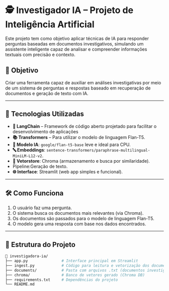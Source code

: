 # 🕵️ Investigador IA – Projeto de Inteligência Artificial

Este projeto tem como objetivo aplicar técnicas de IA para responder perguntas baseadas em documentos investigativos, simulando um assistente inteligente capaz de analisar e compreender informações textuais com precisão e contexto.

## 🎯 Objetivo

Criar uma ferramenta capaz de auxiliar em análises investigativas por meio de um sistema de perguntas e respostas baseado em recuperação de documentos e geração de texto com IA.

---

## 🚀 Tecnologias Utilizadas

- **🔎 LangChain** –  Framework de código aberto projetado para facilitar o desenvolvimento de aplicações
- **📚 Transformers** – Para utilizar o modelo de linguagem Flan-T5.
- **🧠 Modelo IA**: `google/flan-t5-base` leve e ideal para CPU.
- **🔤 Embeddings**: `sentence-transformers/paraphrase-multilingual-MiniLM-L12-v2`.
- **📁 Vetorstore**: Chroma (armazenamento e busca por similaridade).
- Pipeline:Geração de texto.
- **🌐 Interface**: Streamlit (web app simples e funcional).

---

## 🛠️ Como Funciona

1. O usuário faz uma pergunta.
2. O sistema busca os documentos mais relevantes (via Chroma).
3. Os documentos são passados para o modelo de linguagem Flan-T5.
4. O modelo gera uma resposta com base nos dados encontrados.

---

## 📂 Estrutura do Projeto

```bash
📁 investigadora-ia/
├── app.py               # Interface principal em Streamlit
├── ingest.py            # Código para leitura e vetorização dos documentos
├── documents/           # Pasta com arquivos .txt (documentos investigativos)
├── chroma/              # Banco de vetores gerado (Chroma DB)
├── requirements.txt     # Dependências do projeto
└── README.md           
